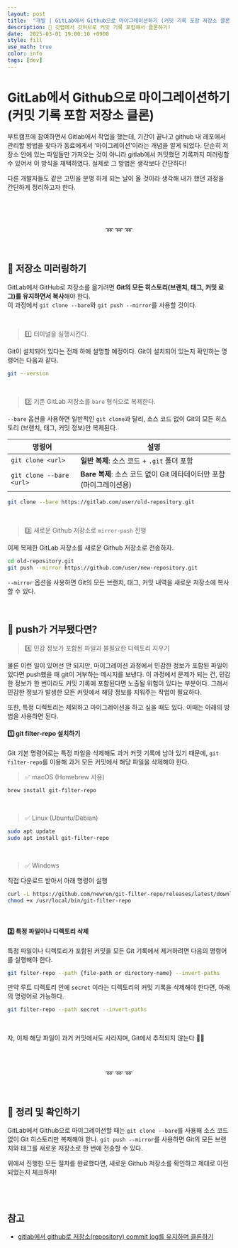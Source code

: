 ```yaml
---
layout: post
title:  "개발 | GitLab에서 Github으로 마이그레이션하기 (커밋 기록 포함 저장소 클론)"
description: 🚀 깃랩에서 깃허브로 커밋 기록 포함해서 클론하기!
date:  2025-03-01 19:00:10 +0900
style: fill
use_math: true
color: info
tags: [dev]
---
```

# GitLab에서 Github으로 마이그레이션하기 (커밋 기록 포함 저장소 클론)

부트캠프에 참여하면서 Gitlab에서 작업을 했는데, 기간이 끝나고 github 내 레포에서 관리할 방법을 찾다가 동료에게서 '마이그레이션'이라는 개념을 알게 되었다. 단순히 저장소 안에 있는 파일들만 가져오는 것이 아니라 gitlab에서 커밋했던 기록까지 미러링할 수 있어서 이 방식을 채택하였다. 실제로 그 방법은 생각보다 간단하다!

다른 개발자들도 같은 고민을 분명 하게 되는 날이 올 것이라 생각해 내가 했던 과정을 간단하게 정리하고자 한다.

<br><br><br>

<p align="center">
➿ ➿ ➿
</p>

<br/>

## 📌 저장소 미러링하기 

GitLab에서 GitHub로 저장소를 옮기려면 **Git의 모든 히스토리(브랜치, 태그, 커밋 로그)를 유지하면서 복사**해야 한다.   
이 과정에서 `git clone --bare`와 `git push --mirror`를 사용할 것이다.

<br/>

> 1️⃣ 터미널을 실행시킨다.

Git이 설치되어 있다는 전제 하에 설명할 예정이다. Git이 설치되어 있는지 확인하는 명령어는 다음과 같다.

```sh
git --version
```

<br/>

> 2️⃣ 기존 GitLab 저장소를 `bare` 형식으로 복제한다.

`--bare` 옵션을 사용하면 일반적인 `git clone`과 달리, 소스 코드 없이 Git의 모든 히스토리 (브랜치, 태그, 커밋 정보)만 복제된다.

<table width="100%">
  <thead>
    <tr>
      <th><strong>명령어</strong></th>
      <th><strong>설명</strong></th>
    </tr>
  </thead>
  <tbody>
    <tr>
      <td><code>git clone &lt;url&gt;</code></td>
      <td><strong>일반 복제</strong>: 소스 코드 + <code>.git</code> 폴더 포함</td>
    </tr>
    <tr>
      <td><code>git clone --bare &lt;url&gt;</code></td>
      <td><strong>Bare 복제</strong>: 소스 코드 없이 Git 메타데이터만 포함 (마이그레이션용)</td>
    </tr>
  </tbody>
</table>


```sh
git clone --bare https://gitlab.com/user/old-repository.git
```

<br/>

> 3️⃣ 새로운 Github 저장소로 `mirror-push` 진행

이제 복제한 GitLab 저장소를 새로운 Github 저장소로 전송하자.

```sh
cd old-repository.git
git push --mirror https://github.com/user/new-repository.git
```

`--mirror` 옵션을 사용하면 Git의 모든 브랜치, 태그, 커밋 내역을 새로운 저장소에 복사할 수 있다. 

<br/>


## 💬 push가 거부됐다면?

> 4️⃣ 민감 정보가 포함된 파일과 불필요한 디렉토리 지우기

물론 이런 일이 있어선 안 되지만, 마이그레이션 과정에서 민감한 정보가 포함된 파일이 있다면 push했을 때 git이 거부하는 메시지를 보낸다. 이 과정에서 문제가 되는 건, 민감한 정보가 한 번이라도 커밋 기록에 포함된다면 노출될 위험이 있다는 부분이다. 그래서 민감한 정보가 발생한 모든 커밋에서 해당 정보를 지워주는 작업이 필요하다. 

또한, 특정 디렉토리는 제외하고 마이그레이션을 하고 싶을 때도 있다. 이때는 아래의 방법을 사용하면 된다.

#### 1️⃣ git filter-repo 설치하기
Git 기본 명령어로는 특정 파일을 삭제해도 과거 커밋 기록에 남아 있기 때문에, `git filter-repo`를 이용해 과거 모든 커밋에서 해당 파일을 삭제해야 한다. 

> ✅ macOS (Homebrew 사용)

```sh
brew install git-filter-repo
```
<br/>

> ✅ Linux (Ubuntu/Debian)

```sh
sudo apt update
sudo apt install git-filter-repo
```
<br/>

> ✅ Windows

직접 다운로드 받아서 아래 명령어 실행
```sh
curl -L https://github.com/newren/git-filter-repo/releases/latest/download/git-filter-repo.tar.xz | tar -xJf - -C /usr/local/bin
chmod +x /usr/local/bin/git-filter-repo
```
<br/>

#### 2️⃣ 특정 파일이나 디렉토리 삭제
특정 파일이나 디렉토리가 포함된 커밋을 모든 Git 기록에서 제거하려면 다음의 명령어를 실행해야 한다.


```sh
git filter-repo --path {file-path or directory-name} --invert-paths
```

만약 루트 디렉토리 안에 `secret` 이라는 디렉토리의 커밋 기록을 삭제해야 한다면, 아래의 명령어로 가능하다.

```sh
git filter-repo --path secret --invert-paths
```
<br/>

자, 이제 해당 파일이 과거 커밋에서도 사라지며, Git에서 추적되지 않는다 🎉🎉

<br/><br/>

<p align="center">
➿ ➿ ➿
</p>

<br/>

## 📌 정리 및 확인하기

GitLab에서 Github으로 마이그레이션할 때는 `git clone --bare`를 사용해 소스 코드 없이 Git 히스토리만 복제해야 핟나. `git push --mirror`를 사용하면 Git의 모든 브랜치와 태그를 새로운 저장소로 한 번에 전송할 수 있다.

위에서 진행한 모든 절차를 완료했다면, 새로운 Github 저장소를 확인하고 제대로 이전되었는지 체크하자!

<br/><br/>


## 참고

- [gitlab에서 github로 저장소(repository) commit log를 유지하며 클론하기](https://lazyren.github.io/devlog/gitlab-to-github-repo-clone.html)

<br/><br/><br/>

